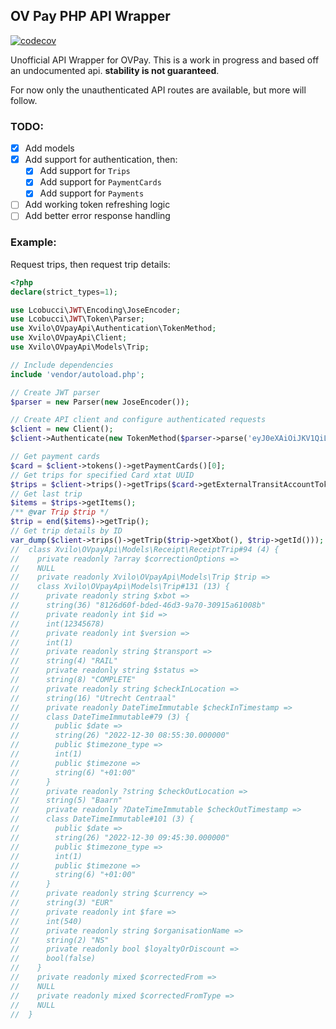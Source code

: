 ## OV Pay PHP API Wrapper
[![codecov](https://codecov.io/gh/xvilo/ovpay-api/branch/main/graph/badge.svg?token=TTNSB24MKE)](https://codecov.io/gh/xvilo/ovpay-api)

Unofficial API Wrapper for OVPay. This is a work in progress and based off an undocumented api. **stability is not 
guaranteed**.

For now only the unauthenticated API routes are available, but more will follow. 

### TODO:
- [x] Add models
- [x] Add support for authentication, then:
  - [x] Add support for `Trips`
  - [x] Add support for `PaymentCards`
  - [x] Add support for `Payments`
- [ ] Add working token refreshing logic
- [ ] Add better error response handling
### Example:

Request trips, then request trip details:

```php
<?php
declare(strict_types=1);

use Lcobucci\JWT\Encoding\JoseEncoder;
use Lcobucci\JWT\Token\Parser;
use Xvilo\OVpayApi\Authentication\TokenMethod;
use Xvilo\OVpayApi\Client;
use Xvilo\OVpayApi\Models\Trip;

// Include dependencies
include 'vendor/autoload.php';

// Create JWT parser
$parser = new Parser(new JoseEncoder());

// Create API client and configure authenticated requests
$client = new Client();
$client->Authenticate(new TokenMethod($parser->parse('eyJ0eXAiOiJKV1QiLCJhbGciOiJSUzI1NiIs...')));

// Get payment cards
$card = $client->tokens()->getPaymentCards()[0];
// Get trips for specified Card xtat UUID 
$trips = $client->trips()->getTrips($card->getExternalTransitAccountToken());
// Get last trip
$items = $trips->getItems();
/** @var Trip $trip */
$trip = end($items)->getTrip();
// Get trip details by ID
var_dump($client->trips()->getTrip($trip->getXbot(), $trip->getId()));
//  class Xvilo\OVpayApi\Models\Receipt\ReceiptTrip#94 (4) {
//    private readonly ?array $correctionOptions =>
//    NULL
//    private readonly Xvilo\OVpayApi\Models\Trip $trip =>
//    class Xvilo\OVpayApi\Models\Trip#131 (13) {
//      private readonly string $xbot =>
//      string(36) "8126d60f-bded-46d3-9a70-30915a61008b"
//      private readonly int $id =>
//      int(12345678)
//      private readonly int $version =>
//      int(1)
//      private readonly string $transport =>
//      string(4) "RAIL"
//      private readonly string $status =>
//      string(8) "COMPLETE"
//      private readonly string $checkInLocation =>
//      string(16) "Utrecht Centraal"
//      private readonly DateTimeImmutable $checkInTimestamp =>
//      class DateTimeImmutable#79 (3) {
//        public $date =>
//        string(26) "2022-12-30 08:55:30.000000"
//        public $timezone_type =>
//        int(1)
//        public $timezone =>
//        string(6) "+01:00"
//      }
//      private readonly ?string $checkOutLocation =>
//      string(5) "Baarn"
//      private readonly ?DateTimeImmutable $checkOutTimestamp =>
//      class DateTimeImmutable#101 (3) {
//        public $date =>
//        string(26) "2022-12-30 09:45:30.000000"
//        public $timezone_type =>
//        int(1)
//        public $timezone =>
//        string(6) "+01:00"
//      }
//      private readonly string $currency =>
//      string(3) "EUR"
//      private readonly int $fare =>
//      int(540)
//      private readonly string $organisationName =>
//      string(2) "NS"
//      private readonly bool $loyaltyOrDiscount =>
//      bool(false)
//    }
//    private readonly mixed $correctedFrom =>
//    NULL
//    private readonly mixed $correctedFromType =>
//    NULL
//  }
```
